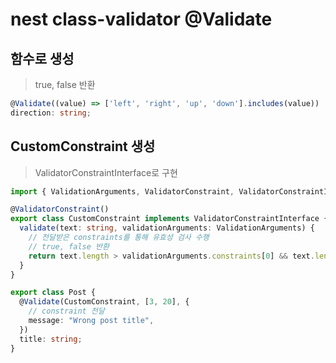 # nest class-validator @Validate

## 함수로 생성

> true, false 반환

```ts
@Validate((value) => ['left', 'right', 'up', 'down'].includes(value))
direction: string;
```

## CustomConstraint 생성

> ValidatorConstraintInterface로 구현

```ts
import { ValidationArguments, ValidatorConstraint, ValidatorConstraintInterface } from "class-validator";

@ValidatorConstraint()
export class CustomConstraint implements ValidatorConstraintInterface {
  validate(text: string, validationArguments: ValidationArguments) {
    // 전달받은 constraints를 통해 유효성 검사 수행
    // true, false 반환
    return text.length > validationArguments.constraints[0] && text.length < validationArguments.constraints[1];
  }
}

export class Post {
  @Validate(CustomConstraint, [3, 20], {
    // constraint 전달
    message: "Wrong post title",
  })
  title: string;
}
```
